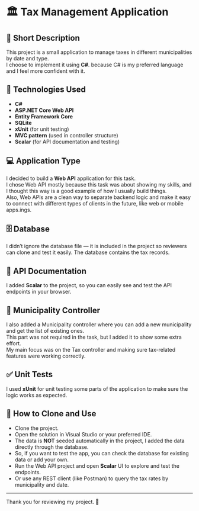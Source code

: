 # 🏛️ Tax Management Application

## 📝 Short Description
This project is a small application to manage taxes in different municipalities by date and type.  
I choose to implement it using **C#**. because C# is my preferred language and I feel more confident with it.

## 🧰 Technologies Used
- **C#**
- **ASP.NET Core Web API**
- **Entity Framework Core**
- **SQLite**
- **xUnit** (for unit testing)
- **MVC pattern** (used in controller structure)
- **Scalar** (for API documentation and testing)
  
## 💻 Application Type
I decided to build a **Web API** application for this task.  
I chose Web API mostly because this task was about showing my skills, and I thought this way is a good example of how I usually build things.  
Also, Web APIs are a clean way to separate backend logic and make it easy to connect with different types of clients in the future, like web or mobile apps.ings.

## 🗄️ Database
I didn’t ignore the database file — it is included in the project so reviewers can clone and test it easily. The database contains the tax records.

## 📜 API Documentation
I added **Scalar** to the project, so you can easily see and test the API endpoints in your browser.

## 🏢 Municipality Controller
I also added a Municipality controller where you can add a new municipality and get the list of existing ones.  
This part was not required in the task, but I added it to show some extra effort.  
My main focus was on the Tax controller and making sure tax-related features were working correctly.

## ✅ Unit Tests
I used **xUnit** for unit testing some parts of the application to make sure the logic works as expected.

## 🚀 How to Clone and Use
- Clone the project.
- Open the solution in Visual Studio or your preferred IDE.
- The data is **NOT** seeded automatically in the project, I added the data directly through the database.  
- So, if you want to test the app, you can check the database for existing data or add your own.  
- Run the Web API project and open **Scalar** UI to explore and test the endpoints.  
- Or use any REST client (like Postman) to query the tax rates by municipality and date.

---

Thank you for reviewing my project. 🙏

